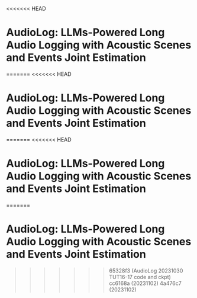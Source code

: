 <<<<<<< HEAD
# AudioLog: LLMs-Powered Long Audio Logging with Acoustic Scenes and Events Joint Estimation
=======
<<<<<<< HEAD
# AudioLog: LLMs-Powered Long Audio Logging with Acoustic Scenes and Events Joint Estimation
=======
<<<<<<< HEAD
# AudioLog: LLMs-Powered Long Audio Logging with Acoustic Scenes and Events Joint Estimation
=======
# AudioLog: LLMs-Powered Long Audio Logging with Acoustic Scenes and Events Joint Estimation
>>>>>>> 65328f3 (AudioLog 20231030 TUT16-17 code and ckpt)
>>>>>>> cc6168a (20231102)
>>>>>>> 4a476c7 (20231102)
